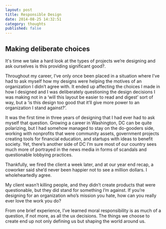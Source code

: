 ```yaml
---
layout: post
title: Responsible Design
date: 2014-08-25 14:32:51
category: thoughts
published: false
---
```


## Making deliberate choices

It's time we take a hard look at the types of projects we’re designing and ask ourselves is this providing significant good?.

Throughout my career, I’ve only once been placed in a situation where I’ve had to ask myself how my designs were helping the motives of an organization I didn’t agree with. It ended up affecting the choices I made in how I designed and I was deliberately questioning the design decisions I was making not in a ‘will this layout be easier to read and digest’ sort of way, but a ‘is this design too good that it’ll give more power to an organization I stand against?’.

It was the first time in three years of designing that I had ever had to ask myself that question. Growing a career in Washington, DC can be quite polarizing, but I had somehow managed to stay on the do-gooders side, working with nonprofits that were community assets, government projects creating tools for financial education, and startups with ideas to benefit society. Yet, there’s another side of DC I’m sure most of our country sees much more of portrayed in the news media in forms of scandals and questionable lobbying practices.

Thankfully, we fired the client a week later, and at our year end recap, a coworker said she’d never been happier not to see a million dollars. I wholeheartedly agree.

My client wasn’t killing people, and they didn’t create products that were questionable, but they did stand for something I’m against. If you’re designing for an organization who’s mission you hate, how can you really ever love the work you do?

From one brief experience, I’ve learned moral responsibility is as much of a question, if not more, as all the ux decisions. The things we choose to create end up not only defining us but shaping the world around us.